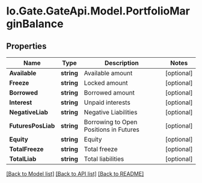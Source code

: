 
# Io.Gate.GateApi.Model.PortfolioMarginBalance

## Properties

Name | Type | Description | Notes
------------ | ------------- | ------------- | -------------
**Available** | **string** | Available amount | [optional] 
**Freeze** | **string** | Locked amount | [optional] 
**Borrowed** | **string** | Borrowed amount | [optional] 
**Interest** | **string** | Unpaid interests | [optional] 
**NegativeLiab** | **string** | Negative Liabilities | [optional] 
**FuturesPosLiab** | **string** | Borrowing to Open Positions in Futures | [optional] 
**Equity** | **string** | Equity | [optional] 
**TotalFreeze** | **string** | Total freeze | [optional] 
**TotalLiab** | **string** | Total liabilities | [optional] 

[[Back to Model list]](../README.md#documentation-for-models)
[[Back to API list]](../README.md#documentation-for-api-endpoints)
[[Back to README]](../README.md)
